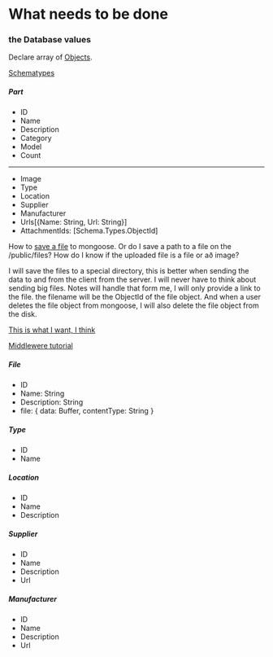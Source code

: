 # What needs to be done

### the Database values
Declare array of [Objects](https://stackoverflow.com/questions/19695058/how-to-define-object-in-array-in-mongoose-schema-correctly-with-2d-geo-index).

[Schematypes](http://mongoosejs.com/docs/schematypes.html)
##### Part
 - ID
 - Name
 - Description
 - Category
 - Model
 - Count
 - -------------------
 - Image
 - Type
 - Location
 - Supplier
 - Manufacturer
 - Urls[{Name: String, Url: String}]
 - AttachmentIds: [Schema.Types.ObjectId]

How to [save a file](https://gist.github.com/aheckmann/2408370) to mongoose.
Or do I save a path to a file on the /public/files?  How do I know if the uploaded file is a file or að image?

I will save the files to a special directory, this is better when sending the data to and from the client from the server.
I will never have to think about sending big files.  Notes will handle that form me, I will only provide a link to the file.  the filename will be the ObjectId of the file object.  And when a user deletes the file object from mongoose, I will also delete the file object from the disk.


[This is what I want, I think](https://stackoverflow.com/questions/48732027/how-to-send-fields-and-files-in-the-same-form-submit-in-nodejs-multer)

[Middlewere tutorial](https://expressjs.com/en/guide/using-middleware.html)

##### File
- ID
- Name: String
- Description: String
- file: { data: Buffer, contentType: String }

##### Type
- ID
- Name
##### Location
- ID
- Name
- Description

##### Supplier
- ID
- Name
- Description
- Url
##### Manufacturer
- ID
- Name
- Description
- Url



